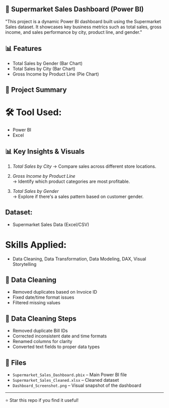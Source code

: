## 🛒 Supermarket Sales Dashboard (Power BI)
"This project is a dynamic Power BI dashboard built using the Supermarket Sales dataset. It showcases key business metrics such as total sales, gross income, and sales performance by city, product line, and gender."

## 📊 Features
- Total Sales by Gender (Bar Chart)
- Total Sales by City (Bar Chart)
- Gross Income by Product Line (Pie Chart)

## 📌 Project Summary
#  🛠 Tool Used:
- Power BI
- Excel

## 📊 Key Insights & Visuals

1. *Total Sales by City* 
   → Compare sales across different store locations.

2. *Gross Income by Product Line*  
   → Identify which product categories are most profitable.

3. *Total Sales by Gender*  
   → Explore if there's a sales pattern based on customer gender.


## Dataset:
- Supermarket Sales Data (Excel/CSV)

# Skills Applied:
- Data Cleaning, Data Transformation, Data Modeling, DAX, Visual Storytelling


## 🧹 Data Cleaning
- Removed duplicates based on Invoice ID
- Fixed date/time format issues
- Filtered missing values

## 🧹 Data Cleaning Steps
- Removed duplicate Bill IDs
- Corrected inconsistent date and time formats
- Renamed columns for clarity
- Converted text fields to proper data types

## 📎 Files
- `Supermarket_Sales_Dashboard.pbix` – Main Power BI file
- `Supermarket_Sales_Cleaned.xlsx` – Cleaned dataset
- `Dashboard_Screenshot.png` – Visual snapshot of the dashboard

---

⭐ Star this repo if you find it useful!
